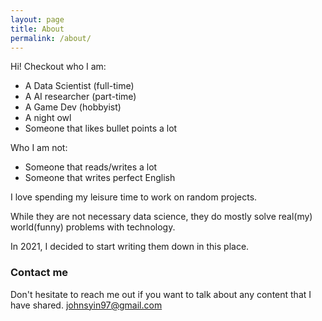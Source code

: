 ```yaml
---
layout: page
title: About
permalink: /about/
---
```


Hi! Checkout who I am:
- A Data Scientist (full-time)
- A AI researcher (part-time)
- A Game Dev (hobbyist)
- A night owl
- Someone that likes bullet points a lot  
  
Who I am not:
- Someone that reads/writes a lot
- Someone that writes perfect English

I love spending my leisure time to work on random projects.  

While they are not necessary data science, they do mostly solve real(my) world(funny) problems with technology.  
  
In 2021, I decided to start writing them down in this place.

### Contact me

Don't hesitate to reach me out if you want to talk about any content that I have shared.
[johnsyin97@gmail.com](mailto:email@domain.com)